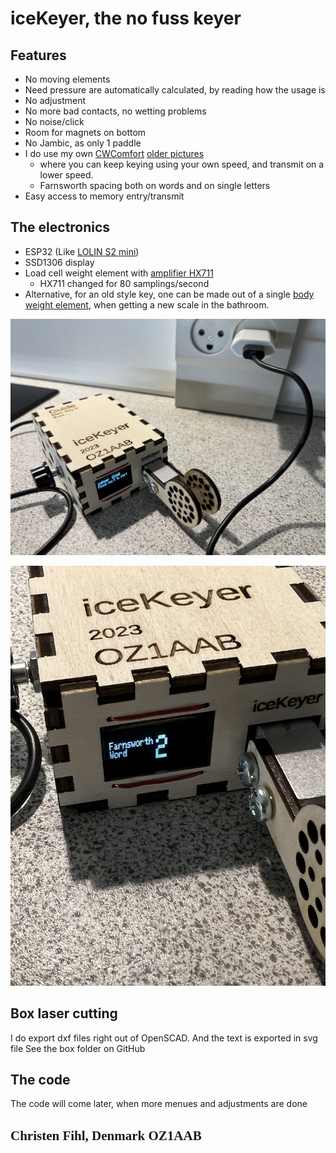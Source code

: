 # iceKeyer, the no fuss keyer

## Features
- No moving elements
- Need pressure are automatically calculated, by reading how the usage is
- No adjustment
- No more bad contacts, no wetting problems
- No noise/click
- Room for magnets on bottom
- No Jambic, as only 1 paddle
- I do use my own [CWComfort](https://www.fihl.net/cw/) [older pictures](https://www.fihl.net/CWComfort/) 
  - where you can keep keying using your own speed, and transmit on a lower speed. 
  - Farnsworth spacing both on words and on single letters
- Easy access to memory entry/transmit

## The electronics
- ESP32 (Like [LOLIN S2 mini](https://www.aliexpress.com/item/1005004912486444.html))
- SSD1306 display
- Load cell weight element with [amplifier HX711](https://www.aliexpress.com/item/1005005990833147.html) 
  - HX711 changed for 80 samplings/second
- Alternative, for an old style key, one can be made out of a single [body weight element](https://www.aliexpress.com/item/1005003760719720.html), when getting a new scale in the bathroom.

![iceKeyer](picts/iceKeyer1.jpeg "iceKeyer boxing")

![iceKeyer](picts/iceKeyer2.jpeg "iceKeyer menu example")

## Box laser cutting
I do export dxf files right out of OpenSCAD. 
And the text is exported in svg file 
See the box folder on GitHub

## The code
The code will come later, when more menues and adjustments are done 

## <font face="Monotype Corsiva">Christen Fihl, Denmark  OZ1AAB</font>
